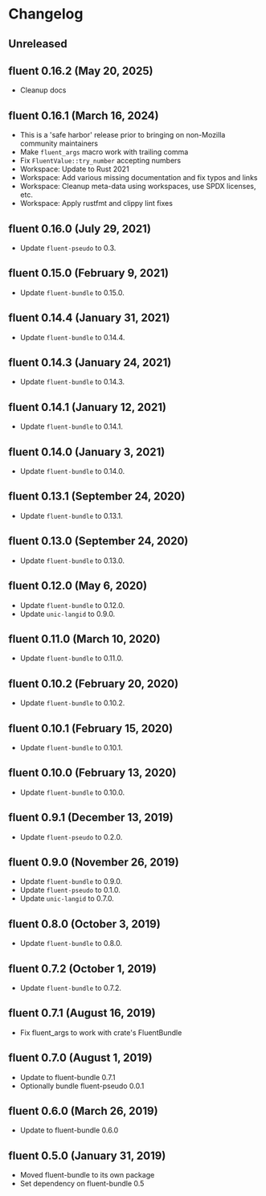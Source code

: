 # Changelog

## Unreleased

## fluent 0.16.2 (May 20, 2025)
  - Cleanup docs

## fluent 0.16.1 (March 16, 2024)
  - This is a 'safe harbor' release prior to bringing on non-Mozilla community maintainers
  - Make `fluent_args` macro work with trailing comma
  - Fix `FluentValue::try_number` accepting numbers
  - Workspace: Update to Rust 2021
  - Workspace: Add various missing documentation and fix typos and links
  - Workspace: Cleanup meta-data using workspaces, use SPDX licenses, etc.
  - Workspace: Apply rustfmt and clippy lint fixes

## fluent 0.16.0 (July 29, 2021)
  - Update `fluent-pseudo` to 0.3.

## fluent 0.15.0 (February 9, 2021)
  - Update `fluent-bundle` to 0.15.0.

## fluent 0.14.4 (January 31, 2021)
  - Update `fluent-bundle` to 0.14.4.

## fluent 0.14.3 (January 24, 2021)
  - Update `fluent-bundle` to 0.14.3.

## fluent 0.14.1 (January 12, 2021)
  - Update `fluent-bundle` to 0.14.1.

## fluent 0.14.0 (January 3, 2021)
  - Update `fluent-bundle` to 0.14.0.

## fluent 0.13.1 (September  24, 2020)
  - Update `fluent-bundle` to 0.13.1.

## fluent 0.13.0 (September 24, 2020)
  - Update `fluent-bundle` to 0.13.0.

## fluent 0.12.0 (May 6, 2020)
  - Update `fluent-bundle` to 0.12.0.
  - Update `unic-langid` to 0.9.0.

## fluent 0.11.0 (March 10, 2020)
  - Update `fluent-bundle` to 0.11.0.

## fluent 0.10.2 (February 20, 2020)
  - Update `fluent-bundle` to 0.10.2.

## fluent 0.10.1 (February 15, 2020)
  - Update `fluent-bundle` to 0.10.1.

## fluent 0.10.0 (February 13, 2020)
  - Update `fluent-bundle` to 0.10.0.

## fluent 0.9.1 (December 13, 2019)
  - Update `fluent-pseudo` to 0.2.0.

## fluent 0.9.0 (November 26, 2019)
  - Update `fluent-bundle` to 0.9.0.
  - Update `fluent-pseudo` to 0.1.0.
  - Update `unic-langid` to 0.7.0.

## fluent 0.8.0 (October 3, 2019)

  - Update `fluent-bundle` to 0.8.0.

## fluent 0.7.2 (October 1, 2019)

  - Update `fluent-bundle` to 0.7.2.

## fluent 0.7.1 (August 16, 2019)

  - Fix fluent_args to work with crate's FluentBundle

## fluent 0.7.0 (August 1, 2019)

  - Update to fluent-bundle 0.7.1
  - Optionally bundle fluent-pseudo 0.0.1

## fluent 0.6.0 (March 26, 2019)

  - Update to fluent-bundle 0.6.0

## fluent 0.5.0 (January 31, 2019)

  - Moved fluent-bundle to its own package
  - Set dependency on fluent-bundle 0.5
